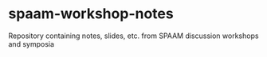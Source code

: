 # spaam-workshop-notes
Repository containing notes, slides, etc. from SPAAM discussion workshops and symposia
